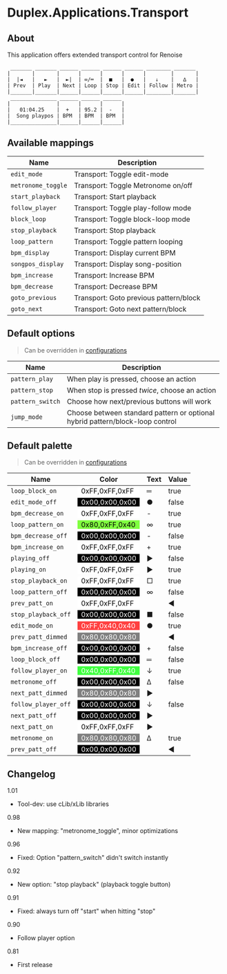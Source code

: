 # Duplex.Applications.Transport

## About

This application offers extended transport control for Renoise

     _______ _______ ______ ______ ______ ______ ________ _______
    |       |       |      |      |      |      |        |       |
    |  |◄   |   ►   |  ►|  | ∞/═  |  ■   |  ●   |   ↓    |   ∆   |
    | Prev  | Play  | Next | Loop | Stop | Edit | Follow | Metro |
    |_______|_______|______|______|______|______|________|_______|
     _______________ ______ ______ ______
    |               |      |      |      |
    |   01:04.25    |  +   | 95.2 |  -   |
    |  Song playpos | BPM  | BPM  | BPM  |
    |_______________|______|______|______|

## Available mappings

| Name       | Description   |
| -----------|---------------|  
|`edit_mode`|Transport: Toggle edit-mode|  
|`metronome_toggle`|Transport: Toggle Metronome on/off|  
|`start_playback`|Transport: Start playback|  
|`follow_player`|Transport: Toggle play-follow mode|  
|`block_loop`|Transport: Toggle block-loop mode|  
|`stop_playback`|Transport: Stop playback|  
|`loop_pattern`|Transport: Toggle pattern looping|  
|`bpm_display`|Transport: Display current BPM|  
|`songpos_display`|Transport: Display song-position|  
|`bpm_increase`|Transport: Increase BPM|  
|`bpm_decrease`|Transport: Decrease BPM|  
|`goto_previous`|Transport: Goto previous pattern/block|  
|`goto_next`|Transport: Goto next pattern/block|  

## Default options 

> Can be overridden in [configurations](../Configurations.md)

| Name          | Description   |
| ------------- |---------------|  
|`pattern_play`|When play is pressed, choose an action|  
|`pattern_stop`|When stop is pressed *twice*, choose an action|  
|`pattern_switch`|Choose how next/previous buttons will work|  
|`jump_mode`|Choose between standard pattern or optional<br>hybrid pattern/block-loop control |  

## Default palette 

> Can be overridden in [configurations](../Configurations.md)

| Name          | Color|Text|Value|
| ------------- |------|----|-----|  
|`loop_block_on`|<div style="padding-left:0.5em;padding-right:0.5em; background-color:#FFFFFF; color: black">0xFF,0xFF,0xFF</div>|═|true|  
|`edit_mode_off`|<div style="padding-left:0.5em;padding-right:0.5em; background-color:#000000; color: white">0x00,0x00,0x00</div>|●|false|  
|`bpm_decrease_on`|<div style="padding-left:0.5em;padding-right:0.5em; background-color:#FFFFFF; color: black">0xFF,0xFF,0xFF</div>|-|true|  
|`loop_pattern_on`|<div style="padding-left:0.5em;padding-right:0.5em; background-color:#80FF40; color: black">0x80,0xFF,0x40</div>|∞|true|  
|`bpm_decrease_off`|<div style="padding-left:0.5em;padding-right:0.5em; background-color:#000000; color: white">0x00,0x00,0x00</div>|-|false|  
|`bpm_increase_on`|<div style="padding-left:0.5em;padding-right:0.5em; background-color:#FFFFFF; color: black">0xFF,0xFF,0xFF</div>|+|true|  
|`playing_off`|<div style="padding-left:0.5em;padding-right:0.5em; background-color:#000000; color: white">0x00,0x00,0x00</div>|►|false|  
|`playing_on`|<div style="padding-left:0.5em;padding-right:0.5em; background-color:#FFFFFF; color: black">0xFF,0xFF,0xFF</div>|►|true|  
|`stop_playback_on`|<div style="padding-left:0.5em;padding-right:0.5em; background-color:#FFFFFF; color: black">0xFF,0xFF,0xFF</div>|□|true|  
|`loop_pattern_off`|<div style="padding-left:0.5em;padding-right:0.5em; background-color:#000000; color: white">0x00,0x00,0x00</div>|∞|false|  
|`prev_patt_on`|<div style="padding-left:0.5em;padding-right:0.5em; background-color:#FFFFFF; color: black">0xFF,0xFF,0xFF</div>||◄|true|  
|`stop_playback_off`|<div style="padding-left:0.5em;padding-right:0.5em; background-color:#000000; color: white">0x00,0x00,0x00</div>|■|false|  
|`edit_mode_on`|<div style="padding-left:0.5em;padding-right:0.5em; background-color:#FF4040; color: white">0xFF,0x40,0x40</div>|●|true|  
|`prev_patt_dimmed`|<div style="padding-left:0.5em;padding-right:0.5em; background-color:#808080; color: white">0x80,0x80,0x80</div>||◄|false|  
|`bpm_increase_off`|<div style="padding-left:0.5em;padding-right:0.5em; background-color:#000000; color: white">0x00,0x00,0x00</div>|+|false|  
|`loop_block_off`|<div style="padding-left:0.5em;padding-right:0.5em; background-color:#000000; color: white">0x00,0x00,0x00</div>|═|false|  
|`follow_player_on`|<div style="padding-left:0.5em;padding-right:0.5em; background-color:#40FF40; color: white">0x40,0xFF,0x40</div>|↓|true|  
|`metronome_off`|<div style="padding-left:0.5em;padding-right:0.5em; background-color:#000000; color: white">0x00,0x00,0x00</div>|∆|false|  
|`next_patt_dimmed`|<div style="padding-left:0.5em;padding-right:0.5em; background-color:#808080; color: white">0x80,0x80,0x80</div>|►||false|  
|`follow_player_off`|<div style="padding-left:0.5em;padding-right:0.5em; background-color:#000000; color: white">0x00,0x00,0x00</div>|↓|false|  
|`next_patt_off`|<div style="padding-left:0.5em;padding-right:0.5em; background-color:#000000; color: white">0x00,0x00,0x00</div>|►||false|  
|`next_patt_on`|<div style="padding-left:0.5em;padding-right:0.5em; background-color:#FFFFFF; color: black">0xFF,0xFF,0xFF</div>|►||true|  
|`metronome_on`|<div style="padding-left:0.5em;padding-right:0.5em; background-color:#808080; color: white">0x80,0x80,0x80</div>|∆|true|  
|`prev_patt_off`|<div style="padding-left:0.5em;padding-right:0.5em; background-color:#000000; color: white">0x00,0x00,0x00</div>||◄|false|  

## Changelog

1.01
- Tool-dev: use cLib/xLib libraries

0.98  
- New mapping: "metronome_toggle", minor optimizations

0.96  
- Fixed: Option "pattern_switch" didn't switch instantly

0.92  
- New option: "stop playback" (playback toggle button)

0.91  
- Fixed: always turn off "start" when hitting "stop"

0.90  
- Follow player option

0.81  
- First release
